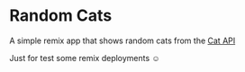 # Random Cats

A simple remix app that shows random cats from the [Cat API](https://thecatapi.com/)

Just for test some remix deployments ☺️
